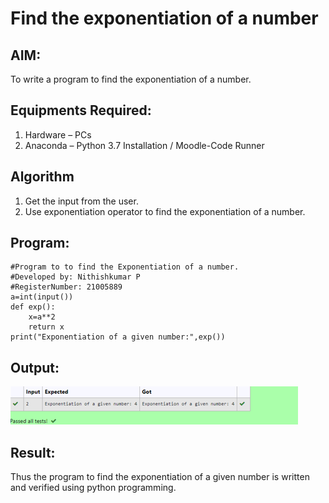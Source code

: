 # Find the exponentiation of a number

## AIM:
To write a program to find the exponentiation of a number.

## Equipments Required:
1. Hardware – PCs
2. Anaconda – Python 3.7 Installation / Moodle-Code Runner

## Algorithm
1. Get the input from the user.
2. Use exponentiation operator to find the exponentiation of a number.

## Program:
```
#Program to to find the Exponentiation of a number.
#Developed by: Nithishkumar P
#RegisterNumber: 21005889
a=int(input())
def exp():
    x=a**2
    return x
print("Exponentiation of a given number:",exp())
```

## Output:
![exponentiation of a number](output.PNG)


## Result:
Thus the program to find the exponentiation of a given number is written and verified using python programming.
